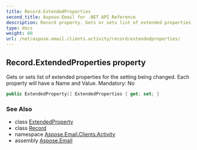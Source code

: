 ```yaml
---
title: Record.ExtendedProperties
second_title: Aspose.Email for .NET API Reference
description: Record property. Gets or sets list of extended properties for the setting being changed. Each property will have a Name and Value. Mandatory No
type: docs
weight: 60
url: /net/aspose.email.clients.activity/record/extendedproperties/
---
```

## Record.ExtendedProperties property

Gets or sets list of extended properties for the setting being changed. Each property will have a Name and Value. Mandatory: No

```csharp
public ExtendedProperty[] ExtendedProperties { get; set; }
```

### See Also

* class [ExtendedProperty](../../extendedproperty/)
* class [Record](../)
* namespace [Aspose.Email.Clients.Activity](../../record/)
* assembly [Aspose.Email](../../../)


